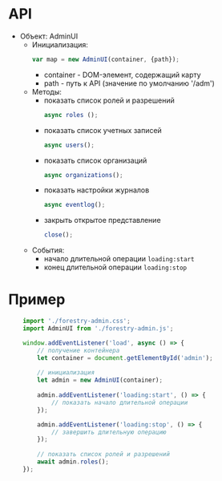 # API
* Объект: AdminUI
  * Инициализация:
	```js
	var map = new AdminUI(container, {path});
	```
  	* container - DOM-элемент, содержащий карту	  	
  	* path - путь к API (значение по умолчанию '/adm')
  * Методы:
    * показать список ролей и разрешений
		```js
		async roles ();
		```			
	* показать список учетных записей
		```js
		async users();
		```
	* показать список организаций
		```js
		async organizations();
		```
	* показать настройки журналов
		```js
		async eventlog();
		```
	* закрыть открытое представление
		```js
		close();		
		```
  * События:  
  	* начало длительной операции ``loading:start``
  	* конец длительной операции ``loading:stop``
# Пример
```js
	import './forestry-admin.css';
	import AdminUI from './forestry-admin.js';

	window.addEventListener('load', async () => {		
        // получение контейнера
        let container = document.getElementById('admin');
        
        // инициализация
		let admin = new AdminUI(container);
		
		admin.addEventListener('loading:start', () => {
			// показать начало длительной операции
		});

		admin.addEventListener('loading:stop', () => {
			// завершить длительную операцию
		});
        
        // показать список ролей и разрешений
        await admin.roles();		
	});
```